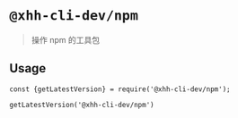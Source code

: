 # `@xhh-cli-dev/npm`

> 操作 npm 的工具包

## Usage

```
const {getLatestVersion} = require('@xhh-cli-dev/npm');

getLatestVersion('@xhh-cli-dev/npm')

```
